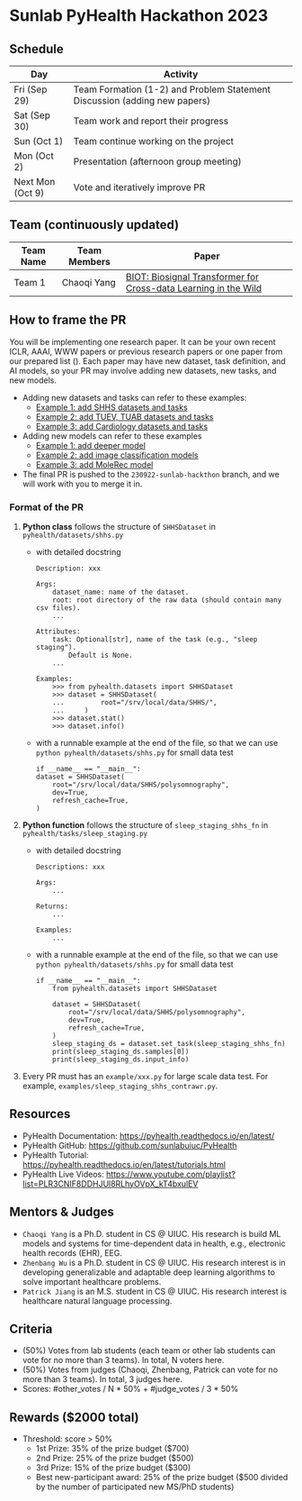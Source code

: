 # Sunlab PyHealth Hackathon 2023

## Schedule
| Day	| Activity |
|-----|------|
| Fri (Sep 29)	| Team Formation (1-2) and Problem Statement Discussion (adding new papers) |
| Sat (Sep 30) | Team work and report their progress | 
| Sun (Oct 1)	| Team continue working on the project | 
| Mon (Oct 2)	| Presentation (afternoon group meeting) | 
| Next Mon (Oct 9)	| Vote and iteratively improve PR |

## Team (continuously updated)
| Team Name	| Team Members | Paper |
|-----|------|------|
| Team 1	| Chaoqi Yang | [BIOT: Biosignal Transformer for Cross-data Learning in the Wild](https://openreview.net/forum?id=c2LZyTyddi) |


## How to frame the PR
You will be implementing one research paper. It can be your own recent ICLR, AAAI, WWW papers or previous research papers or one paper from our prepared list (). Each paper may have new dataset, task definition, and AI models, so your PR may involve adding new datasets, new tasks, and new models. 
- Adding new datasets and tasks can refer to these examples:
    - [Example 1: add SHHS datasets and tasks](https://github.com/sunlabuiuc/PyHealth/pull/162)
    - [Example 2: add TUEV, TUAB datasets and tasks](https://github.com/sunlabuiuc/PyHealth/pull/194)
    - [Example 3: add Cardiology datasets and tasks](https://github.com/sunlabuiuc/PyHealth/pull/176)
- Adding new models can refer to these examples
    - [Example 1: add deeper model](https://github.com/sunlabuiuc/PyHealth/pull/61)
    - [Example 2: add image classification models](https://github.com/sunlabuiuc/PyHealth/pull/175)
    - [Example 3: add MoleRec model](https://github.com/sunlabuiuc/PyHealth/pull/122)
- The final PR is pushed to the `230922-sunlab-hackthon` branch, and we will work with you to merge it in.

### Format of the PR
1. **Python class** follows the structure of `SHHSDataset` in `pyhealth/datasets/shhs.py`
    - with detailed docstring
        ```
        Description: xxx

        Args:
            dataset_name: name of the dataset.
            root: root directory of the raw data (should contain many csv files).
            ...

        Attributes:
            task: Optional[str], name of the task (e.g., "sleep staging").
                Default is None.
            ...

        Examples:
            >>> from pyhealth.datasets import SHHSDataset
            >>> dataset = SHHSDataset(
            ...         root="/srv/local/data/SHHS/",
            ...     )
            >>> dataset.stat()
            >>> dataset.info()
        ```
    - with a runnable example at the end of the file, so that we can use `python pyhealth/datasets/shhs.py` for small data test
        ```
        if __name__ == "__main__":
        dataset = SHHSDataset(
            root="/srv/local/data/SHHS/polysomnography",
            dev=True,
            refresh_cache=True,
        )
        ```

2. **Python function** follows the structure of `sleep_staging_shhs_fn` in `pyhealth/tasks/sleep_staging.py`
    - with detailed docstring
        ```
        Descriptions: xxx

        Args:
            ...

        Returns:
            ...

        Examples:
            ...
        ```
    - with a runnable example at the end of the file, so that we can use `python pyhealth/datasets/shhs.py` for small data test
        ```
        if __name__ == "__main__":
            from pyhealth.datasets import SHHSDataset

            dataset = SHHSDataset(
                root="/srv/local/data/SHHS/polysomnography",
                dev=True,
                refresh_cache=True,
            )
            sleep_staging_ds = dataset.set_task(sleep_staging_shhs_fn)
            print(sleep_staging_ds.samples[0])
            print(sleep_staging_ds.input_info)
        ```

3. Every PR must has an `example/xxx.py` for large scale data test. For example, `examples/sleep_staging_shhs_contrawr.py`.


## Resources
- PyHealth Documentation: https://pyhealth.readthedocs.io/en/latest/
- PyHealth GitHub: https://github.com/sunlabuiuc/PyHealth
- PyHealth Tutorial: https://pyhealth.readthedocs.io/en/latest/tutorials.html
- PyHealth Live Videos: https://www.youtube.com/playlist?list=PLR3CNIF8DDHJUl8RLhyOVpX_kT4bxulEV

## Mentors & Judges
- `Chaoqi Yang` is a Ph.D. student in CS @ UIUC. His research is build ML models and systems for time-dependent data in health, e.g., electronic health records (EHR), EEG.
- `Zhenbang Wu` is a Ph.D. student in CS @ UIUC. His research interest is in developing generalizable and adaptable deep learning algorithms to solve important healthcare problems.
- `Patrick Jiang` is an M.S. student in CS @ UIUC. His research interest is healthcare natural language processing.
<!-- - `Zhen Lin` is a Ph.D. student in CS @ UIUC. His research interests include uncertainty quantification in healthcare and biosignal modeling. -->
<!-- - `Benjamin Danek` is an MCS student in CS @ UIUC. His interests are in federated learning and fairness, and synthetic data generation.
- `Junyi Gao` is a Ph.D. student at the University of Edinburgh funded by the HDR UK-Turing Welcome Ph.D. Program. His research interests include spatio-temporal epidemiology prediction and individual-level clinical predictive modeling. -->

## Criteria
- (50%) Votes from lab students (each team or other lab students can vote for no more than 3 teams). In total, N voters here.
- (50%) Votes from judges (Chaoqi, Zhenbang, Patrick can vote for no more than 3 teams). In total, 3 judges here.
- Scores: #other_votes / N * 50% + #judge_votes / 3 * 50%

## Rewards ($2000 total)
- Threshold: score > 50%
    - 1st Prize: 35% of the prize budget ($700)
    - 2nd Prize: 25% of the prize budget ($500)
    - 3rd Prize: 15% of the prize budget ($300)
    - Best new-participant award: 25% of the prize budget ($500 divided by the number of participated new MS/PhD students)